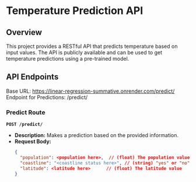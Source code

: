 # Temperature Prediction API

## Overview

This project provides a RESTful API that predicts temperature based on input values. The API is publicly available and can be used to get temperature predictions using a pre-trained model.

## API Endpoints
Base URL: https://linear-regression-summative.onrender.com/predict/
Endpoint for Predictions: /predict/

### Predict Route

**`POST /predict/`**

- **Description:** Makes a prediction based on the provided information.
- **Request Body:**
  ```json
  {
    "population": <population here>,  // (float) The population value
    "coastline": "<coastline status here>", // (string) "yes" or "no"
    "latitude": <latitude here>      // (float) The latitude value
  }

